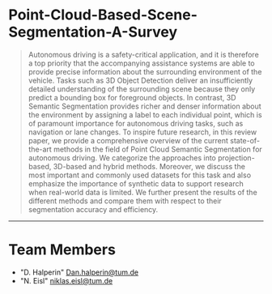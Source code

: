 # Point-Cloud-Based-Scene-Segmentation-A-Survey

> Autonomous driving is a safety-critical application, and it is therefore a top priority that the accompanying assistance
systems are able to provide precise information about the surrounding environment of the vehicle. Tasks such as 3D Object Detection
deliver an insufficiently detailed understanding of the surrounding scene because they only predict a bounding box for foreground
objects. In contrast, 3D Semantic Segmentation provides richer and denser information about the environment by assigning a label to
each individual point, which is of paramount importance for autonomous driving tasks, such as navigation or lane changes. To inspire
future research, in this review paper, we provide a comprehensive overview of the current state-of-the-art methods in the field of Point
Cloud Semantic Segmentation for autonomous driving. We categorize the approaches into projection-based, 3D-based and hybrid
methods. Moreover, we discuss the most important and commonly used datasets for this task and also emphasize the importance of
synthetic data to support research when real-world data is limited. We further present the results of the different methods and compare
them with respect to their segmentation accuracy and efficiency.

<hr>

# <a name="team-members"></a>Team Members
* "D. Halperin" <Dan.halperin@tum.de>
* "N. Eisl" <niklas.eisl@tum.de>
